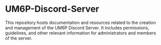 # UM6P-Discord-Server
This repository hosts documentation and resources related to the creation and management of the UM6P Discord Server. It includes permissions, guidelines, and other relevant information for administrators and members of the server.
